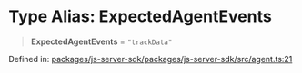 # Type Alias: ExpectedAgentEvents

> **ExpectedAgentEvents** = `"trackData"`

Defined in: [packages/js-server-sdk/packages/js-server-sdk/src/agent.ts:21](https://github.com/fishjam-cloud/js-server-sdk/blob/47c214593e589512a3ba31be9d92be66ca83da9a/packages/js-server-sdk/src/agent.ts#L21)
